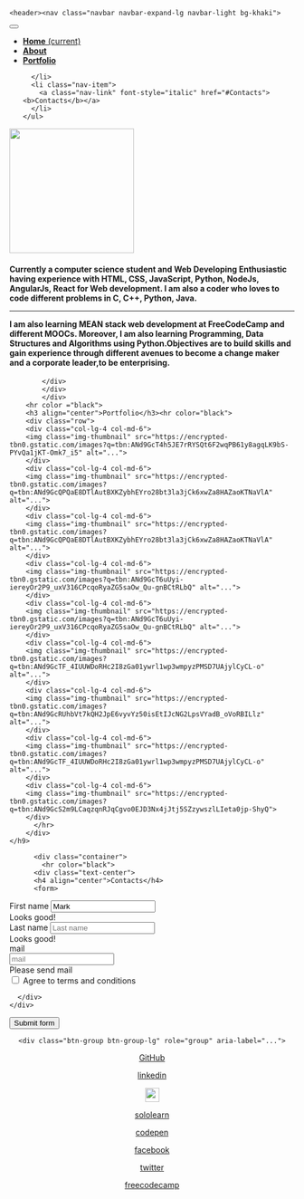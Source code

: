 <html>
<head>
	<style>
	
	.aboutme{
		background-color:darkgray;
	}	
	nav{
		background-color:violet;
	}
	h5{
		font-color:white;
	}
	body{
color:grey;
	}
</style>
  
<link rel="stylesheet" href="https://maxcdn.bootstrapcdn.com/bootstrap/4.0.0/css/bootstrap.min.css">

<link rel="stylesheet" type="text/css" href="https://maxcdn.bootstrapcdn.com/font-awesome/4.7.0/css/font-awesome.min.css">
	<title>Portfolio Page Santosh
	</title>
</head>
<body>
	<div class="container">
		
	<header><nav class="navbar navbar-expand-lg navbar-light bg-khaki">
  
  <button class="navbar-toggler" type="button" data-toggle="collapse" data-target="#navbarNav" aria-controls="navbarNav" aria-expanded="false" aria-label="Toggle navigation">
    <span class="navbar-toggler-icon"></span>
  </button>
  <div class="collapse navbar-collapse" id="navbarNav">
    <ul class="navbar-nav">
      <li class="nav-item active">
        <a class="nav-link" href="#"><b>Home</b> <span class="sr-only">(current)</span></a>
      </li>
      <li class="nav-item">
        <a class="nav-link" href="#Aboutme"><b>About</b></a>
      </li>
      <li class="nav-item">
        <a class="nav-link" href="#Portfolio" onClick="document.getElementById('portfolio').scrollIntoView();"><b>Portfolio</b></a>
       
      </li>
      <li class="nav-item">
        <a class="nav-link" font-style="italic" href="#Contacts"><b>Contacts</b></a>
      </li>
    </ul>
  </div></div>
</nav></header>
<div class="container">
	<div class="aboutme">
	<div class="container">
          <div class="row">
	    <div class="col-lg-3"><img height="220px" width="220px" class="rounded-circle" src="https://avatars0.githubusercontent.com/u/29937202?s=460&v=4"></div>
	    <div class="col-lg-8"><h4>Currently a computer science student and Web Developing Enthusiastic having experience with HTML, CSS, JavaScript, Python, NodeJs, AngularJs, React for Web development. I am also a coder who loves to code different problems in C, C++, Python, Java. <hr color="white">I am also learning MEAN stack web development at FreeCodeCamp and different MOOCs. Moreover, I am also learning Programming, Data Structures and Algorithms using Python.Objectives are to build skills and gain experience through different avenues to become a change maker and a corporate leader,to be enterprising.</div>
     
			</div>
			</div>
			</div>
		<hr color ="black">
		<h3 align="center">Portfolio</h3><hr color="black">
		<div class="row">
		<div class="col-lg-4 col-md-6">
		<img class="img-thumbnail" src="https://encrypted-tbn0.gstatic.com/images?q=tbn:ANd9GcT4h5JE7rRYSQt6F2wqPB61y8agqLK9bS-PYvQa1jKT-Omk7_i5" alt="...">
		</div>
		<div class="col-lg-4 col-md-6">
		<img class="img-thumbnail" src="https://encrypted-tbn0.gstatic.com/images?q=tbn:ANd9GcQPQaE8DTlAutBXKZybhEYro28bt3la3jCk6xwZa8HAZaoKTNaVlA" alt="...">
		</div>
		<div class="col-lg-4 col-md-6">
		<img class="img-thumbnail" src="https://encrypted-tbn0.gstatic.com/images?q=tbn:ANd9GcQPQaE8DTlAutBXKZybhEYro28bt3la3jCk6xwZa8HAZaoKTNaVlA" alt="...">
		</div>
		<div class="col-lg-4 col-md-6">
		<img class="img-thumbnail" src="https://encrypted-tbn0.gstatic.com/images?q=tbn:ANd9GcT6uUyi-iereyOr2P9_uxV316CPcqoRyaZG5saOw_Qu-gnBCtRLbQ" alt="...">
		</div>
		<div class="col-lg-4 col-md-6">
		<img class="img-thumbnail" src="https://encrypted-tbn0.gstatic.com/images?q=tbn:ANd9GcT6uUyi-iereyOr2P9_uxV316CPcqoRyaZG5saOw_Qu-gnBCtRLbQ" alt="...">
		</div>
		<div class="col-lg-4 col-md-6">
		<img class="img-thumbnail" src="https://encrypted-tbn0.gstatic.com/images?q=tbn:ANd9GcTF_4IUUWDoRHc2I8zGa01ywrl1wp3wmpyzPMSD7UAjylCyCL-o" alt="...">
		</div>
		<div class="col-lg-4 col-md-6">
		<img class="img-thumbnail" src="https://encrypted-tbn0.gstatic.com/images?q=tbn:ANd9GcRUhbVt7kQH2JpE6vyvYz50isEtIJcNG2LpsVYadB_oVoRBILlz" alt="...">
		</div>
		<div class="col-lg-4 col-md-6">
		<img class="img-thumbnail" src="https://encrypted-tbn0.gstatic.com/images?q=tbn:ANd9GcTF_4IUUWDoRHc2I8zGa01ywrl1wp3wmpyzPMSD7UAjylCyCL-o" alt="...">
		</div>
		<div class="col-lg-4 col-md-6">
		<img class="img-thumbnail" src="https://encrypted-tbn0.gstatic.com/images?q=tbn:ANd9GcS2m9LCaqzqnRJqCgvo0EJD3Nx4jJtj5SZzywszlLIeta0jp-ShyQ">
		</div>
		  </hr>
		</div>
	</h9>
</div>
</div>
</div>
</div>
</div>
		  
		  <div class="container">
		  	<hr color="black">
		  <div class="text-center">
		  <h4 align="center">Contacts</h4>
		  <form>
  <div class="form-row">
    <div class="col-md-4 mb-3">
      <label for="validationServer01">First name</label>
      <input type="text" class="form-control is-valid" id="validationServer01" placeholder="First name" value="Mark" required>
      <div class="valid-feedback">
        Looks good!
      </div>
    </div>
    <div class="col-md-4 mb-3">
      <label for="validationServer02">Last name</label>
      <input type="text" class="form-control is-valid" id="validationServer02" placeholder="Last name"  required>
      <div class="valid-feedback">
        Looks good!
      </div>
    </div>
    <div class="col-md-4 mb-3">
      <label for="validationServerUsername">mail</label>
      <div class="input-group">
        <div class="input-group-prepend">
        </div>
        <input type="text" class="form-control is-valid" id="validationServerUsername" placeholder="mail" aria-describedby="inputGroupPrepend3" required>
        <div class="invalid-feedback">
          Please send mail
        </div>
      </div>
    </div>
  </div>
  <div class="form-group">
    <div class="form-check">
      <input class="form-check-input is-valid" type="checkbox" value="" id="invalidCheck3" required>
      <label class="form-check-label" for="invalidCheck3">
        Agree to terms and conditions
      </label>
      <div class="invalid-feedback">
        
      </div>
    </div>
  </div>
  <button class="btn btn-primary" type="submit">Submit form</button>
</form>

</div>
</div>
</hr>
<div class="container">
	<center>

	<div class="btn-group btn-group-lg" role="group" aria-label="...">
<a href="https://github.com/sam2702" target="_blank" class="btn btn-default"><p><i class="fa fa-github" aria-hidden="true"></i> GitHub</p></a>
<a href="https://www.linkedin.com/in/santosh-kumar-234823133/" target="_blank" class="btn btn-default"><p><i class="fa fa-linkedin" aria-hidden="true"></i> linkedin</p></a>
<img src="https://code.sololearn.com/Icons/Avatars/1.jpg" height="25px" width="25px">
<a href="https://www.sololearn.com/Profile/5110806#" target="_blank" class="btn btn-default"><p><i class="fa fa-snowflake" aria-hidden="true"></i> sololearn</p></a>
<a href="https://codepen.io/dashboard/" target="_blank" class="btn btn-default"><p><i class="fa fa-codepen" aria-hidden="true"></i> codepen</p></a>
<a href="https://www.facebook.com/ssantosh2702" target="_blank" class="btn btn-default"><p><i class="fa fa-facebook" aria-hidden="true"></i> facebook</p></a>
<a href="https://twitter.com/Santosh36575299" target="_blank" class="btn btn-default"><p><i class="fa fa-twitter" aria-hidden="true"></i> twitter</p></a>
<a href="https://www.freecodecamp.org/sam2702" target="_blank" class="btn btn-default"><p><i class="fa fa-free-code-camp" aria-hidden="true"></i> freecodecamp</p></a>
</div>
</div>
</body>
	</html>	
